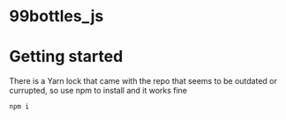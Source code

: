 # 99bottles_js

# Getting started
There is a Yarn lock that came with the repo that seems to be outdated or currupted, so use npm to install and it works fine

```node
npm i
```